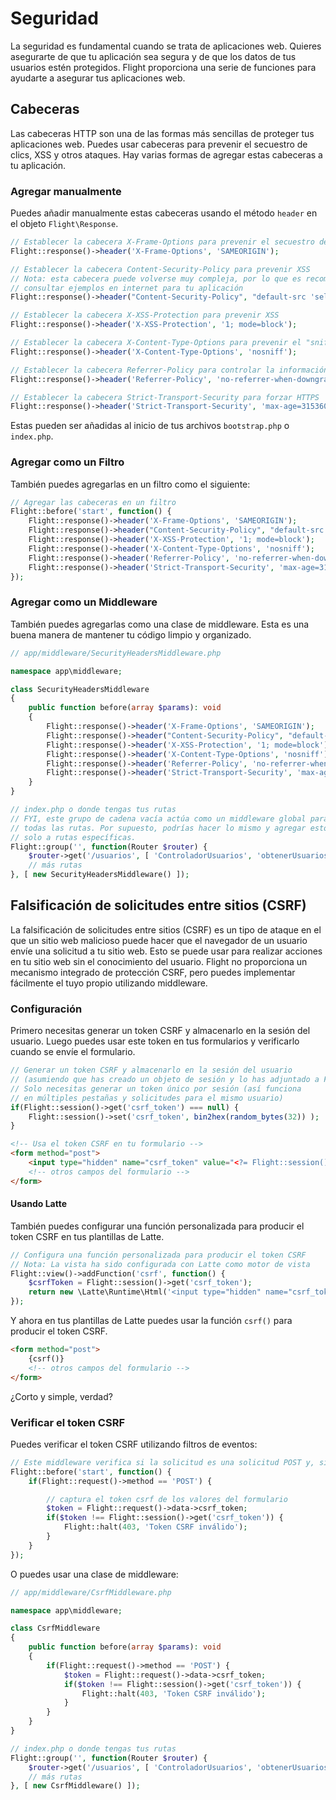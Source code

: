 # Seguridad

La seguridad es fundamental cuando se trata de aplicaciones web. Quieres asegurarte de que tu aplicación sea segura y de que los datos de tus usuarios estén protegidos. Flight proporciona una serie de funciones para ayudarte a asegurar tus aplicaciones web.

## Cabeceras

Las cabeceras HTTP son una de las formas más sencillas de proteger tus aplicaciones web. Puedes usar cabeceras para prevenir el secuestro de clics, XSS y otros ataques. Hay varias formas de agregar estas cabeceras a tu aplicación.

### Agregar manualmente

Puedes añadir manualmente estas cabeceras usando el método `header` en el objeto `Flight\Response`.
```php
// Establecer la cabecera X-Frame-Options para prevenir el secuestro de clics
Flight::response()->header('X-Frame-Options', 'SAMEORIGIN');

// Establecer la cabecera Content-Security-Policy para prevenir XSS
// Nota: esta cabecera puede volverse muy compleja, por lo que es recomendable
// consultar ejemplos en internet para tu aplicación
Flight::response()->header("Content-Security-Policy", "default-src 'self'");

// Establecer la cabecera X-XSS-Protection para prevenir XSS
Flight::response()->header('X-XSS-Protection', '1; mode=block');

// Establecer la cabecera X-Content-Type-Options para prevenir el "sniffing" MIME
Flight::response()->header('X-Content-Type-Options', 'nosniff');

// Establecer la cabecera Referrer-Policy para controlar la información de referencia enviada
Flight::response()->header('Referrer-Policy', 'no-referrer-when-downgrade');

// Establecer la cabecera Strict-Transport-Security para forzar HTTPS
Flight::response()->header('Strict-Transport-Security', 'max-age=31536000; includeSubDomains; preload');
```

Estas pueden ser añadidas al inicio de tus archivos `bootstrap.php` o `index.php`.

### Agregar como un Filtro

También puedes agregarlas en un filtro como el siguiente:

```php
// Agregar las cabeceras en un filtro
Flight::before('start', function() {
	Flight::response()->header('X-Frame-Options', 'SAMEORIGIN');
	Flight::response()->header("Content-Security-Policy", "default-src 'self'");
	Flight::response()->header('X-XSS-Protection', '1; mode=block');
	Flight::response()->header('X-Content-Type-Options', 'nosniff');
	Flight::response()->header('Referrer-Policy', 'no-referrer-when-downgrade');
	Flight::response()->header('Strict-Transport-Security', 'max-age=31536000; includeSubDomains; preload');
});
```

### Agregar como un Middleware

También puedes agregarlas como una clase de middleware. Esta es una buena manera de mantener tu código limpio y organizado.

```php
// app/middleware/SecurityHeadersMiddleware.php

namespace app\middleware;

class SecurityHeadersMiddleware
{
	public function before(array $params): void
	{
		Flight::response()->header('X-Frame-Options', 'SAMEORIGIN');
		Flight::response()->header("Content-Security-Policy", "default-src 'self'");
		Flight::response()->header('X-XSS-Protection', '1; mode=block');
		Flight::response()->header('X-Content-Type-Options', 'nosniff');
		Flight::response()->header('Referrer-Policy', 'no-referrer-when-downgrade');
		Flight::response()->header('Strict-Transport-Security', 'max-age=31536000; includeSubDomains; preload');
	}
}

// index.php o donde tengas tus rutas
// FYI, este grupo de cadena vacía actúa como un middleware global para
// todas las rutas. Por supuesto, podrías hacer lo mismo y agregar esto
// solo a rutas específicas.
Flight::group('', function(Router $router) {
	$router->get('/usuarios', [ 'ControladorUsuarios', 'obtenerUsuarios' ]);
	// más rutas
}, [ new SecurityHeadersMiddleware() ]);
```


## Falsificación de solicitudes entre sitios (CSRF)

La falsificación de solicitudes entre sitios (CSRF) es un tipo de ataque en el que un sitio web malicioso puede hacer que el navegador de un usuario envíe una solicitud a tu sitio web. Esto se puede usar para realizar acciones en tu sitio web sin el conocimiento del usuario. Flight no proporciona un mecanismo integrado de protección CSRF, pero puedes implementar fácilmente el tuyo propio utilizando middleware.

### Configuración

Primero necesitas generar un token CSRF y almacenarlo en la sesión del usuario. Luego puedes usar este token en tus formularios y verificarlo cuando se envíe el formulario.

```php
// Generar un token CSRF y almacenarlo en la sesión del usuario
// (asumiendo que has creado un objeto de sesión y lo has adjuntado a Flight)
// Solo necesitas generar un token único por sesión (así funciona 
// en múltiples pestañas y solicitudes para el mismo usuario)
if(Flight::session()->get('csrf_token') === null) {
	Flight::session()->set('csrf_token', bin2hex(random_bytes(32)) );
}
```

```html
<!-- Usa el token CSRF en tu formulario -->
<form method="post">
	<input type="hidden" name="csrf_token" value="<?= Flight::session()->get('csrf_token') ?>">
	<!-- otros campos del formulario -->
</form>
```

#### Usando Latte

También puedes configurar una función personalizada para producir el token CSRF en tus plantillas de Latte.

```php
// Configura una función personalizada para producir el token CSRF
// Nota: La vista ha sido configurada con Latte como motor de vista
Flight::view()->addFunction('csrf', function() {
	$csrfToken = Flight::session()->get('csrf_token');
	return new \Latte\Runtime\Html('<input type="hidden" name="csrf_token" value="' . $csrfToken . '">');
});
```

Y ahora en tus plantillas de Latte puedes usar la función `csrf()` para producir el token CSRF.

```html
<form method="post">
	{csrf()}
	<!-- otros campos del formulario -->
</form>
```

¿Corto y simple, verdad?

### Verificar el token CSRF

Puedes verificar el token CSRF utilizando filtros de eventos:

```php
// Este middleware verifica si la solicitud es una solicitud POST y, si lo es, verifica si el token CSRF es válido
Flight::before('start', function() {
	if(Flight::request()->method == 'POST') {

		// captura el token csrf de los valores del formulario
		$token = Flight::request()->data->csrf_token;
		if($token !== Flight::session()->get('csrf_token')) {
			Flight::halt(403, 'Token CSRF inválido');
		}
	}
});
```

O puedes usar una clase de middleware:

```php
// app/middleware/CsrfMiddleware.php

namespace app\middleware;

class CsrfMiddleware
{
	public function before(array $params): void
	{
		if(Flight::request()->method == 'POST') {
			$token = Flight::request()->data->csrf_token;
			if($token !== Flight::session()->get('csrf_token')) {
				Flight::halt(403, 'Token CSRF inválido');
			}
		}
	}
}

// index.php o donde tengas tus rutas
Flight::group('', function(Router $router) {
	$router->get('/usuarios', [ 'ControladorUsuarios', 'obtenerUsuarios' ]);
	// más rutas
}, [ new CsrfMiddleware() ]);
```